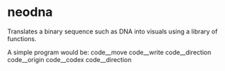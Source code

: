 # neodna
Translates a binary sequence such as DNA into visuals using a library of functions.

A simple program would be:
code__move
code__write
code__direction
code__origin
code__codex
code__direction
